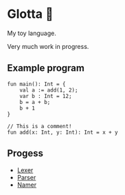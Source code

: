 # Glotta 👅
My toy language.

Very much work in progress.

## Example program
```
fun main(): Int = {
	val a := add(1, 2);
	var b : Int = 12;
	b = a + b;
	b + 1
}

// This is a comment!
fun add(x: Int, y: Int): Int = x + y
```

## Progess
- [Lexer](./src/lexer.c)
- [Parser](./src/parser.c)
- [Namer](./src/namer.c)

